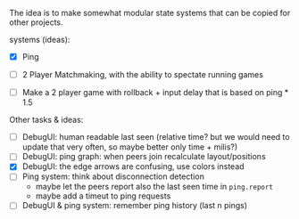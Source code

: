 The idea is to make somewhat modular state systems that can be copied for other projects.


systems (ideas):

- [X] Ping
- [ ] 2 Player Matchmaking, with the ability to spectate running games
- [ ] Make a 2 player game with rollback + input delay that is based on ping * 1.5


Other tasks & ideas:
- [ ] DebugUI: human readable last seen (relative time? but we would need to update that very often, so maybe better only time + milis?)
- [ ] DebugUI: ping graph: when peers join recalculate layout/positions 
- [X] DebugUI: the edge arrows are confusing, use colors instead
- [ ] Ping system: think about disconnection detection
    - maybe let the peers report also the last seen time in `ping.report`
    - maybe add a timeut to ping requests
- [ ] DebugUI & ping system: remember ping history (last n pings)